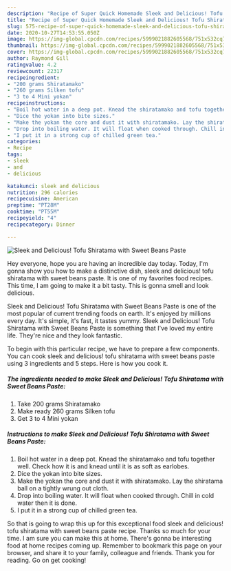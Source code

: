 ```yaml
---
description: "Recipe of Super Quick Homemade Sleek and Delicious! Tofu Shiratama with Sweet Beans Paste"
title: "Recipe of Super Quick Homemade Sleek and Delicious! Tofu Shiratama with Sweet Beans Paste"
slug: 575-recipe-of-super-quick-homemade-sleek-and-delicious-tofu-shiratama-with-sweet-beans-paste
date: 2020-10-27T14:53:55.050Z
image: https://img-global.cpcdn.com/recipes/5999021882605568/751x532cq70/sleek-and-delicious-tofu-shiratama-with-sweet-beans-paste-recipe-main-photo.jpg
thumbnail: https://img-global.cpcdn.com/recipes/5999021882605568/751x532cq70/sleek-and-delicious-tofu-shiratama-with-sweet-beans-paste-recipe-main-photo.jpg
cover: https://img-global.cpcdn.com/recipes/5999021882605568/751x532cq70/sleek-and-delicious-tofu-shiratama-with-sweet-beans-paste-recipe-main-photo.jpg
author: Raymond Gill
ratingvalue: 4.2
reviewcount: 22317
recipeingredient:
- "200 grams Shiratamako"
- "260 grams Silken tofu"
- "3 to 4 Mini yokan"
recipeinstructions:
- "Boil hot water in a deep pot. Knead the shiratamako and tofu together well. Check how it is and knead until it is as soft as earlobes."
- "Dice the yokan into bite sizes."
- "Make the yokan the core and dust it with shiratamako. Lay the shiratama ball on a tightly wrung out cloth."
- "Drop into boiling water. It will float when cooked through. Chill in cold water then it is done."
- "I put it in a strong cup of chilled green tea."
categories:
- Recipe
tags:
- sleek
- and
- delicious

katakunci: sleek and delicious 
nutrition: 296 calories
recipecuisine: American
preptime: "PT28M"
cooktime: "PT55M"
recipeyield: "4"
recipecategory: Dinner

---
```



![Sleek and Delicious! Tofu Shiratama with Sweet Beans Paste](https://img-global.cpcdn.com/recipes/5999021882605568/751x532cq70/sleek-and-delicious-tofu-shiratama-with-sweet-beans-paste-recipe-main-photo.jpg)

Hey everyone, hope you are having an incredible day today. Today, I'm gonna show you how to make a distinctive dish, sleek and delicious! tofu shiratama with sweet beans paste. It is one of my favorites food recipes. This time, I am going to make it a bit tasty. This is gonna smell and look delicious.

Sleek and Delicious! Tofu Shiratama with Sweet Beans Paste is one of the most popular of current trending foods on earth. It's enjoyed by millions every day. It's simple, it's fast, it tastes yummy. Sleek and Delicious! Tofu Shiratama with Sweet Beans Paste is something that I've loved my entire life. They're nice and they look fantastic.




To begin with this particular recipe, we have to prepare a few components. You can cook sleek and delicious! tofu shiratama with sweet beans paste using 3 ingredients and 5 steps. Here is how you cook it.

<!--inarticleads1-->

##### The ingredients needed to make Sleek and Delicious! Tofu Shiratama with Sweet Beans Paste:

1. Take 200 grams Shiratamako
1. Make ready 260 grams Silken tofu
1. Get 3 to 4 Mini yokan




<!--inarticleads2-->

##### Instructions to make Sleek and Delicious! Tofu Shiratama with Sweet Beans Paste:

1. Boil hot water in a deep pot. Knead the shiratamako and tofu together well. Check how it is and knead until it is as soft as earlobes.
1. Dice the yokan into bite sizes.
1. Make the yokan the core and dust it with shiratamako. Lay the shiratama ball on a tightly wrung out cloth.
1. Drop into boiling water. It will float when cooked through. Chill in cold water then it is done.
1. I put it in a strong cup of chilled green tea.




So that is going to wrap this up for this exceptional food sleek and delicious! tofu shiratama with sweet beans paste recipe. Thanks so much for your time. I am sure you can make this at home. There's gonna be interesting food at home recipes coming up. Remember to bookmark this page on your browser, and share it to your family, colleague and friends. Thank you for reading. Go on get cooking!

